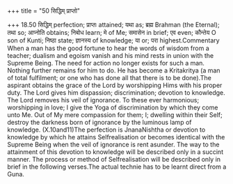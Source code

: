 +++
title = "50 सिद्धिम् प्राप्तो"

+++
18.50 सिद्धिम् perfection; प्राप्तः attained; यथा as; ब्रह्म Brahman
(the Eternal); तथा so; आप्नोति obtains; निबोध learn; मे of Me; समासेन in
brief; एव even; कौन्तेय O son of Kunti; निष्ठा state; ज्ञानस्य of
knowledge; या or; परा highest.Commentary When a man has the good fortune
to hear the words of wisdom from a teacher; dualism and egoism vanish
and his mind rests in union with the Supreme Being. The need for action
no longer exists for such a man. Nothing further remains for him to do.
He has become a Kritakritya (a man of total fulfilment; or one who has
done all that there is to be done).The aspirant obtains the grace of the
Lord by worshipping Hims with his proper duty. The Lord gives him
dispassion; discrimination; devotion to knowledge. The Lord removes his
veil of ignorance. To these ever harmonious; worshipping in love; I give
the Yoga of discrimination by which they come unto Me. Out of My mere
compassion for them; I; dwelling within their Self; destroy the darkness
born of ignorance by the luminous lamp of knowledge. (X.10and11)The
perfection is JnanaNishtha or devotion to knowledge by which he attains
Selfrealisation or becomes identical with the Supreme Being when the
veil of ignorance is rent asunder. The way to the attainment of this
devotion to knowledge will be described only in a succint manner. The
process or method of Selfrealisation will be described only in brief in
the following verses.The actual technie has to be learnt direct from a
Guna.
